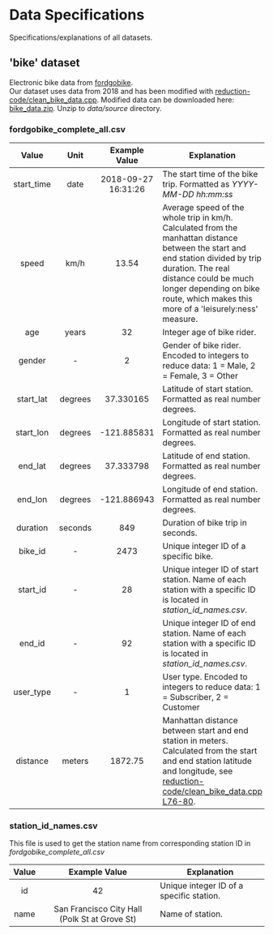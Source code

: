 # Data Specifications
Specifications/explanations of all datasets.
## 'bike' dataset
Electronic bike data from [fordgobike](https://www.fordgobike.com/system-data).  
Our dataset uses data from 2018 and has been modified with [reduction-code/clean_bike_data.cpp](reduction-code/clean_bike_data.cpp).
Modified data can be downloaded here: [bike_data.zip](https://drive.google.com/open?id=1jbFELcc1uSpDjsoRgh6fr_px7Fo668NT). Unzip to *data/source* directory.  
### fordgobike_complete_all.csv

| Value		   | Unit      | Example Value | Explanation | 
|	:--------: | :-------: | :-----: | ----------- |
| start_time | date      | 2018-09-27 16:31:26 | The start time of the bike trip. Formatted as *YYYY-MM-DD hh:mm:ss* |
| speed			 | km/h      | 13.54 | Average speed of the whole trip in km/h. Calculated from the manhattan distance between the start and end station divided by trip duration. The real distance could be much longer depending on bike route, which makes this more of a 'leisurely:ness' measure. |
| age        | years     | 32 | Integer age of bike rider. |
| gender     | -         | 2 | Gender of bike rider. Encoded to integers to reduce data: 1 = Male, 2 = Female, 3 = Other |
| start_lat  | degrees   | 37.330165 | Latitude of start station. Formatted as real number degrees. |
| start_lon  | degrees   | -121.885831 | Longitude of start station. Formatted as real number degrees. |
| end_lat    | degrees   | 37.333798 | Latitude of end station. Formatted as real number degrees. |
| end_lon    | degrees   | -121.886943 | Longitude of end station. Formatted as real number degrees. |
| duration   | seconds   | 849 | Duration of bike trip in seconds. |
| bike_id    | -         | 2473 | Unique integer ID of a specific bike. |
| start_id   | -         | 28 | Unique integer ID of start station. Name of each station with a specific ID is located in *station_id_names.csv*. |
| end_id     | -         | 92 | Unique integer ID of end station. Name of each station with a specific ID is located in *station_id_names.csv*. |
| user_type  | -         | 1 | User type. Encoded to integers to reduce data: 1 = Subscriber, 2 = Customer |
| distance   | meters    | 1872.75 | Manhattan distance between start and end station in meters. Calculated from the start and end station latitude and longitude, see [reduction-code/clean_bike_data.cpp L76-80](https://github.com/emied/TNM094/blob/2ac9288110bd753e4490cabc71e01c9254fcb0a1/express-dashboard-server/data/reduction-code/clean_bike_data.cpp#L76-L80). |

### station_id_names.csv

This file is used to get the station name from corresponding station ID in *fordgobike_complete_all.csv*

| Value | Example Value | Explanation  |
| :---: | :----: | ------------ |
| id    | 42 | Unique integer ID of a specific station. |
| name  | San Francisco City Hall (Polk St at Grove St) | Name of station. |